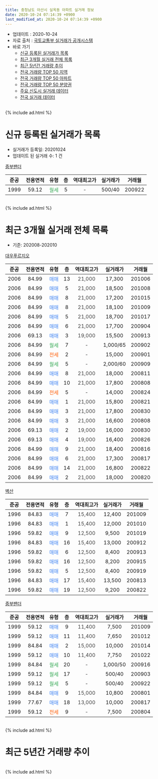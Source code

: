 ```yaml
---
title: 충청남도 아산시 실옥동 아파트 실거래 정보
date: 2020-10-24 07:14:39 +0900
last_modified_at: 2020-10-24 07:14:39 +0900
---
```


* 업데이트 : 2020-10-24
* 자료 출처 : [국토교통부 실거래가 공개시스템](http://rt.molit.go.kr)
* 바로 가기
    * [신규 등록된 실거래가 목록](#신규-등록된-실거래가-목록)
    * [최근 3개월 실거래 전체 목록](#최근-3개월-실거래-전체-목록)
    * [최근 5년간 거래량 추이](#최근-5년간-거래량-추이)
    * [전국 거래량 TOP 50 지역](https://inasie.github.io/apt-trade-info/최근-3개월-전국에서-가장-거래가-많이-발생한-지역)
    * [전국 거래량 TOP 50 아파트](https://inasie.github.io/apt-trade-info/최근-3개월-전국에서-가장-거래가-많이-발생한-아파트)
    * [전국 거래량 TOP 50 분양권](https://inasie.github.io/apt-trade-info/최근-3개월-전국에서-가장-거래가-많이-발생한-분양권)
    * [주요 신도시 실거래 데이터](https://inasie.github.io/apt-trade-info/주요-신도시)
    * [전국 실거래 데이터](https://inasie.github.io/apt-trade-info/전국)
<br>
{% include ad.html %}
<br>

# 신규 등록된 실거래가 목록
* 실거래가 등록일: 20201024
* 업데이트 된 실거래 수: 1 건


[중부팬더](https://search.naver.com/search.naver?query=%EC%B6%A9%EC%B2%AD%EB%82%A8%EB%8F%84+%EC%95%84%EC%82%B0%EC%8B%9C+%EC%8B%A4%EC%98%A5%EB%8F%99+%EC%A4%91%EB%B6%80%ED%8C%AC%EB%8D%94)

|준공|전용면적|유형|층|역대최고가|실거래가|거래월|
|:---:|:---:|:---:|:---:|:---:|:---:|:---:|
|1999|59.12|<span style="color:#34a853">월세</span>|5|<span style="color:#444444">-</span>|500/40|200922|


<br>
{% include ad.html %}
<br>

# 최근 3개월 실거래 전체 목록
* 기준: 202008-202010


[대우푸르지오](https://search.naver.com/search.naver?query=%EC%B6%A9%EC%B2%AD%EB%82%A8%EB%8F%84+%EC%95%84%EC%82%B0%EC%8B%9C+%EC%8B%A4%EC%98%A5%EB%8F%99+%EB%8C%80%EC%9A%B0%ED%91%B8%EB%A5%B4%EC%A7%80%EC%98%A4)

|준공|전용면적|유형|층|역대최고가|실거래가|거래월|
|:---:|:---:|:---:|:---:|:---:|:---:|:---:|
|2006|84.99|<span style="color:#4285f3">매매</span>|13|<span style="color:#444444">21,000</span>|17,300|201006|
|2006|84.99|<span style="color:#4285f3">매매</span>|5|<span style="color:#444444">21,000</span>|18,500|201008|
|2006|84.99|<span style="color:#4285f3">매매</span>|8|<span style="color:#444444">21,000</span>|17,200|201015|
|2006|84.99|<span style="color:#4285f3">매매</span>|8|<span style="color:#444444">21,000</span>|18,100|201009|
|2006|84.99|<span style="color:#4285f3">매매</span>|5|<span style="color:#444444">21,000</span>|18,700|201017|
|2006|84.99|<span style="color:#4285f3">매매</span>|6|<span style="color:#444444">21,000</span>|17,700|200904|
|2006|69.13|<span style="color:#4285f3">매매</span>|3|<span style="color:#444444">19,000</span>|15,500|200913|
|2006|84.99|<span style="color:#34a853">월세</span>|7|<span style="color:#444444">-</span>|1,000/65|200902|
|2006|84.99|<span style="color:#ff5a00">전세</span>|2|<span style="color:#444444">-</span>|15,000|200901|
|2006|84.99|<span style="color:#34a853">월세</span>|5|<span style="color:#444444">-</span>|2,000/60|200909|
|2006|84.99|<span style="color:#4285f3">매매</span>|8|<span style="color:#444444">21,000</span>|18,000|200811|
|2006|84.99|<span style="color:#4285f3">매매</span>|10|<span style="color:#444444">21,000</span>|17,800|200808|
|2006|84.99|<span style="color:#ff5a00">전세</span>|5|<span style="color:#444444">-</span>|14,000|200824|
|2006|84.99|<span style="color:#4285f3">매매</span>|1|<span style="color:#444444">21,000</span>|15,800|200821|
|2006|84.99|<span style="color:#4285f3">매매</span>|3|<span style="color:#444444">21,000</span>|17,800|200830|
|2006|84.99|<span style="color:#4285f3">매매</span>|3|<span style="color:#444444">21,000</span>|16,600|200808|
|2006|69.13|<span style="color:#4285f3">매매</span>|2|<span style="color:#444444">19,000</span>|16,000|200830|
|2006|69.13|<span style="color:#4285f3">매매</span>|4|<span style="color:#444444">19,000</span>|16,400|200826|
|2006|84.99|<span style="color:#4285f3">매매</span>|9|<span style="color:#444444">21,000</span>|18,400|200816|
|2006|84.99|<span style="color:#4285f3">매매</span>|6|<span style="color:#444444">21,000</span>|17,300|200817|
|2006|84.99|<span style="color:#4285f3">매매</span>|14|<span style="color:#444444">21,000</span>|16,800|200822|
|2006|84.99|<span style="color:#4285f3">매매</span>|2|<span style="color:#444444">21,000</span>|18,000|200820|

[벽산](https://search.naver.com/search.naver?query=%EC%B6%A9%EC%B2%AD%EB%82%A8%EB%8F%84+%EC%95%84%EC%82%B0%EC%8B%9C+%EC%8B%A4%EC%98%A5%EB%8F%99+%EB%B2%BD%EC%82%B0)

|준공|전용면적|유형|층|역대최고가|실거래가|거래월|
|:---:|:---:|:---:|:---:|:---:|:---:|:---:|
|1996|84.83|<span style="color:#4285f3">매매</span>|7|<span style="color:#444444">15,400</span>|12,400|201009|
|1996|84.83|<span style="color:#4285f3">매매</span>|1|<span style="color:#444444">15,400</span>|12,000|201010|
|1996|59.82|<span style="color:#4285f3">매매</span>|9|<span style="color:#444444">12,500</span>|9,500|201019|
|1996|84.83|<span style="color:#4285f3">매매</span>|16|<span style="color:#444444">15,400</span>|13,000|200912|
|1996|59.82|<span style="color:#4285f3">매매</span>|6|<span style="color:#444444">12,500</span>|8,400|200913|
|1996|59.82|<span style="color:#4285f3">매매</span>|16|<span style="color:#444444">12,500</span>|8,200|200915|
|1996|59.82|<span style="color:#4285f3">매매</span>|5|<span style="color:#444444">12,500</span>|8,400|200919|
|1996|84.83|<span style="color:#4285f3">매매</span>|17|<span style="color:#444444">15,400</span>|13,500|200813|
|1996|59.82|<span style="color:#4285f3">매매</span>|19|<span style="color:#444444">12,500</span>|9,200|200822|

[중부팬더](https://search.naver.com/search.naver?query=%EC%B6%A9%EC%B2%AD%EB%82%A8%EB%8F%84+%EC%95%84%EC%82%B0%EC%8B%9C+%EC%8B%A4%EC%98%A5%EB%8F%99+%EC%A4%91%EB%B6%80%ED%8C%AC%EB%8D%94)

|준공|전용면적|유형|층|역대최고가|실거래가|거래월|
|:---:|:---:|:---:|:---:|:---:|:---:|:---:|
|1999|59.12|<span style="color:#4285f3">매매</span>|9|<span style="color:#444444">11,400</span>|7,500|201009|
|1999|59.12|<span style="color:#4285f3">매매</span>|11|<span style="color:#444444">11,400</span>|7,650|201012|
|1999|84.84|<span style="color:#4285f3">매매</span>|2|<span style="color:#444444">15,000</span>|10,000|201014|
|1999|59.12|<span style="color:#4285f3">매매</span>|10|<span style="color:#444444">11,400</span>|7,750|201022|
|1999|84.84|<span style="color:#34a853">월세</span>|20|<span style="color:#444444">-</span>|1,000/50|200916|
|1999|59.12|<span style="color:#34a853">월세</span>|17|<span style="color:#444444">-</span>|500/40|200903|
|1999|59.12|<span style="color:#34a853">월세</span>|5|<span style="color:#444444">-</span>|500/40|200922|
|1999|84.84|<span style="color:#4285f3">매매</span>|9|<span style="color:#444444">15,000</span>|10,800|200801|
|1999|77.67|<span style="color:#4285f3">매매</span>|18|<span style="color:#444444">13,000</span>|10,000|200817|
|1999|59.12|<span style="color:#ff5a00">전세</span>|9|<span style="color:#444444">-</span>|7,500|200804|


<br>
{% include ad.html %}
<br>

# 최근 5년간 거래량 추이


<div style="width:100%;">
    <canvas id="deal_progress" height="200"></canvas>
</div>

<script>
new Chart(document.getElementById("deal_progress"), {
    type: 'line',
    data: {
        labels: ['201510','201511','201512','201601','201602','201603','201604','201605','201606','201607','201608','201609','201610','201611','201612','201701','201702','201703','201704','201705','201706','201707','201708','201709','201710','201711','201712','201801','201802','201803','201804','201805','201806','201807','201808','201809','201810','201811','201812','201901','201902','201903','201904','201905','201906','201907','201908','201909','201910','201911','201912','202001','202002','202003','202004','202005','202006','202007','202008','202009','202010'],
        datasets: [{
            label: '매매',
            pointRadius: 1,
            data: [6, 4, 6, 3, 6, 7, 10, 1, 9, 4, 6, 4, 8, 5, 2, 7, 11, 9, 4, 5, 9, 3, 5, 5, 11, 5, 8, 4, 8, 10, 4, 8, 3, 4, 7, 8, 8, 3, 4, 1, 9, 2, 6, 6, 6, 3, 6, 6, 2, 2, 8, 4, 5, 4, 4, 5, 8, 5, 15, 6, 12],
            borderColor: "rgba(255, 201, 14, 1)",
            backgroundColor: "rgba(255, 201, 14, 0.5)",
            fill: false,
            lineTension: 0
        },{
            label: '전월세',
            pointRadius: 1,
            data: [2, 3, 3, 5, 9, 3, 2, 3, 3, 3, 2, 5, 11, 1, 2, 2, 6, 7, 2, 6, 1, 5, 4, 4, 2, 2, 3, 2, 1, 3, 6, 2, 1, 4, 3, 3, 3, 1, 0, 0, 2, 2, 1, 4, 1, 2, 2, 2, 0, 0, 3, 2, 2, 2, 1, 3, 2, 2, 2, 6, 0],
            borderColor: "rgba(0, 141, 185, 1)",
            backgroundColor: "rgba(0, 141, 185, 0.5)",
            fill: false,
            lineTension: 0
        }
        ]
    },
    options: {
        responsive: true,
        title: {
            display: false
        },
        tooltips: {
            mode: 'index',
            intersect: false
        },
        hover: {
            mode: 'nearest',
            intersect: true
        },
        scales: {
            xAxes: [{
                display: true,
                scaleLabel: {
                    display: true,
                    labelString: '년/월'
                }
            }],
            yAxes: [{
                display: true,
                ticks: {
                    suggestedMin: 0,
                },
                scaleLabel: {
                    display: true,
                    labelString: '실거래 수'
                }
            }]
        }
    }
});

</script>


<br>
{% include ad.html %}
<br>

